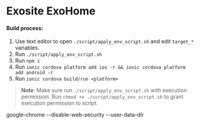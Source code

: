 # Exosite ExoHome

#### Build process:
1. Use text editor to open `./script/apply_env_script.sh` and edit `target_*` variables.
2. Run `./script/apply_env_script.sh`
3. Run `npm i`
4. Run `ionic cordova platform add ios -r && ionic cordova platform add android -r`
5. Run `ionic cordova build/run <platform>`

> **Note**: Make sure run `./script/apply_env_script.sh` with execution permission. Run `chmod +x ./script/apply_env_script.sh` to grant execution permission to script.

google-chrome --disable-web-security --user-data-dir